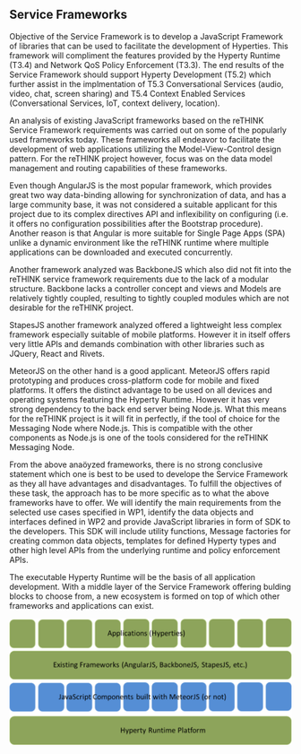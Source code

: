 ## Service Frameworks
Objective of the Service Framework is to develop a JavaScript Framework of libraries that can be used to facilitate the development of Hyperties. This framework will compliment the features provided by the Hyperty Runtime (T3.4) and Network QoS Policy Enforcement (T3.3). The end results of the Service Framework should support Hyperty Development (T5.2) which further assist in the implmentation of T5.3 Conversational Services (audio, video, chat, screen sharing) and T5.4 Context Enabled Services (Conversational Services, IoT, context delivery, location).

An analysis of existing JavaScript frameworks based on the reTHINK Service Framework requirements was carried out on some of the popularly used frameworks today. These frameworks all endeavor to facilitate the development of web applications utilizing the Model-View-Control design pattern. For the reTHINK project however, focus was on the data model management and routing capabilities of these frameworks.

Even though AngularJS is the most popular framework, which provides great two way data-binding allowing for synchronization of data, and has a large community base, it was not considered a suitable applicant for this project due to its complex directives API and inflexibility on configuring (i.e. it offers no configuration possibilities after the Bootstrap procedure). Another reason is that Angular is more suitable for Single Page Apps (SPA) unlike a dynamic environment like the reTHINK runtime where multiple applications can be downloaded and executed concurrently.

Another framework analyzed was BackboneJS which also did not fit into the reTHINK service framework requirements due to the lack of a modular structure. Backbone lacks a controller concept and views and Models are relatively tightly coupled, resulting to tightly coupled modules which are not desirable for the reTHINK project.  

StapesJS another framework analyzed offered a lightweight less complex framework especially suitable of mobile platforms. However it in itself offers very little APIs and demands combination with other libraries such as JQuery, React and Rivets.

MeteorJS on the other hand is a good applicant.  MeteorJS offers rapid prototyping and produces cross-platform code for mobile and fixed platforms. It offers the distinct advantage to be used on all devices and operating systems featuring the Hyperty Runtime. However it has very strong dependency to the back end server being Node.js. What this means for the reTHINK project is it will fit in perfectly, if the tool of choice for the Messaging Node where Node.js. This is compatible with the other components as Node.js is one of the tools considered for the reTHINK Messaging Node.


From the above anaöyzed frameworks, there is no strong conclusive statement which one is best to be used to develope the Service Framework as they all have advantages and disadvantages. To fulfill the objectives of these task, the approach has to be more specific as to what the above frameworks have to offer. We will identify the main requirements from the selected use cases specified in WP1, identify the data objects and interfaces defined in WP2 and provide JavaScript libraries in form of SDK to the developers. This SDK will include utility functions, Message factories for creating common data objects, templates for defined Hyperty types and other high level APIs from the underlying runtime and policy enforcement APIs.  

The executable Hyperty Runtime will be the basis of all application development. With a middle layer of the Service Framework offering bulding blocks to choose from, a new ecosystem is formed on top of which other frameworks and applications can exist.

![Figure @service-framework-middle-layer: Service framework middle layer](service_framework_middle_layer.png)

